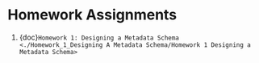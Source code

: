 # Homework Assignments

1. {doc}`Homework 1: Designing a Metadata Schema <./Homework_1_Designing A Metadata Schema/Homework 1 Designing a Metadata Schema>`